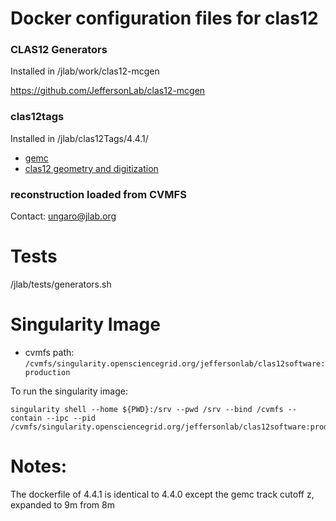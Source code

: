 # Docker configuration files for clas12



### CLAS12 Generators

Installed in /jlab/work/clas12-mcgen

https://github.com/JeffersonLab/clas12-mcgen



### clas12tags

Installed in /jlab/clas12Tags/4.4.1/

- [gemc](https://gemc.jlab.org/gemc/html/index.html)  
- [clas12 geometry and digitization](https://github.com/gemc/clas12Tags)


### reconstruction loaded from CVMFS

Contact: ungaro@jlab.org


# Tests

/jlab/tests/generators.sh

# Singularity Image

* cvmfs path: ```/cvmfs/singularity.opensciencegrid.org/jeffersonlab/clas12software:production```

To run the singularity image:

```
singularity shell --home ${PWD}:/srv --pwd /srv --bind /cvmfs --contain --ipc --pid /cvmfs/singularity.opensciencegrid.org/jeffersonlab/clas12software:production

```


# Notes:

The dockerfile of 4.4.1 is identical to 4.4.0 except the gemc track cutoff z, expanded to 9m from 8m 



